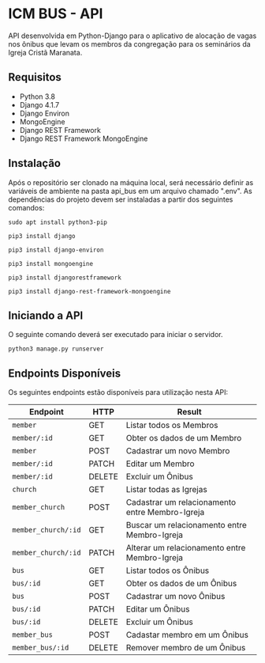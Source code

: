 # ICM BUS - API
API desenvolvida em Python-Django para o aplicativo de alocação de vagas nos ônibus que levam os membros da congregação para os seminários da Igreja Cristã Maranata.

## Requisitos
- Python 3.8
- Django 4.1.7
- Django Environ
- MongoEngine
- Django REST Framework
- Django REST Framework MongoEngine

## Instalação
Após o repositório ser clonado na máquina local, será necessário definir as variáveis de ambiente na pasta api_bus em um arquivo chamado ".env". As dependências do projeto devem ser instaladas a partir dos seguintes comandos:

```	
sudo apt install python3-pip
```	
```	
pip3 install django
```
```	
pip3 install django-environ
```	
```	
pip3 install mongoengine
```
```	
pip3 install djangorestframework
```
```	
pip3 install django-rest-framework-mongoengine
```

## Iniciando a API
O seguinte comando deverá ser executado para iniciar o servidor.
```
python3 manage.py runserver
```

## Endpoints Disponíveis
Os seguintes endpoints estão disponíveis para utilização nesta API:

Endpoint            | HTTP   | Result
--                  | --     | --
`member`            | GET    | Listar todos os Membros
`member/:id`        | GET    | Obter os dados de um Membro
`member`            | POST   | Cadastrar um novo Membro
`member/:id`        | PATCH  | Editar um Membro
`member/:id`        | DELETE | Excluir um Ônibus
`church`            | GET    | Listar todas as Igrejas
`member_church`     | POST   | Cadastrar um relacionamento entre Membro-Igreja
`member_church/:id` | GET    | Buscar um relacionamento entre Membro-Igreja
`member_church/:id` | PATCH  | Alterar um relacionamento entre Membro-Igreja
`bus`               | GET    | Listar todos os Ônibus
`bus/:id`           | GET    | Obter os dados de um Ônibus
`bus`               | POST   | Cadastrar um novo Ônibus
`bus/:id`           | PATCH  | Editar um Ônibus
`bus/:id`           | DELETE | Excluir um Ônibus
`member_bus`        | POST   | Cadastar membro em um Ônibus
`member_bus/:id`    | DELETE | Remover membro de um Ônibus

